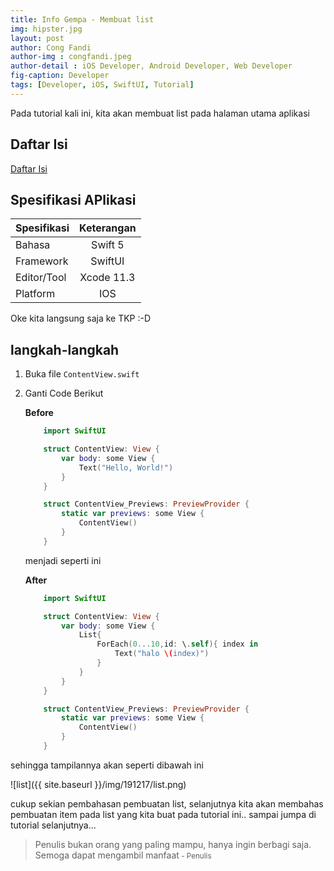 ```yaml
---
title: Info Gempa - Membuat list
img: hipster.jpg
layout: post
author: Cong Fandi
author-img : congfandi.jpeg
author-detail : iOS Developer, Android Developer, Web Developer
fig-caption: Developer
tags: [Developer, iOS, SwiftUI, Tutorial]
---
```


Pada tutorial kali ini, kita akan membuat list pada halaman utama aplikasi
<!--more-->

## Daftar Isi ##

[Daftar Isi](https://thengoding.com/2019/12/27/j-info-gempa-daftar-isi/)


## Spesifikasi APlikasi ##

|  Spesifikasi  | Keterangan      |
| :------------ |:---------------:|
|  Bahasa       | Swift 5         |
| Framework     | SwiftUI         |
| Editor/Tool   | Xcode 11.3      |
| Platform      | IOS             | 


Oke kita langsung saja ke TKP :-D 

##  langkah-langkah ##

1. Buka file `ContentView.swift`
   
2. Ganti Code Berikut
    
    **Before**

    ```swift
        import SwiftUI

        struct ContentView: View {
            var body: some View {
                Text("Hello, World!")
            }
        }

        struct ContentView_Previews: PreviewProvider {
            static var previews: some View {
                ContentView()
            }
        }
    ```

    menjadi seperti ini

    **After**

    ```swift
        import SwiftUI

        struct ContentView: View {
            var body: some View {
                List{
                    ForEach(0...10,id: \.self){ index in
                        Text("halo \(index)")
                    }
                }
            }
        }

        struct ContentView_Previews: PreviewProvider {
            static var previews: some View {
                ContentView()
            }
        }
    ```

sehingga tampilannya akan seperti dibawah ini

![list]({{ site.baseurl }}/img/191217/list.png)

cukup sekian pembahasan pembuatan list, selanjutnya kita akan membahas pembuatan item pada list yang kita buat pada tutorial ini.. sampai jumpa di tutorial selanjutnya...


>Penulis bukan orang yang paling mampu, hanya ingin berbagi saja. Semoga dapat mengambil manfaat<small> - Penulis</small>


